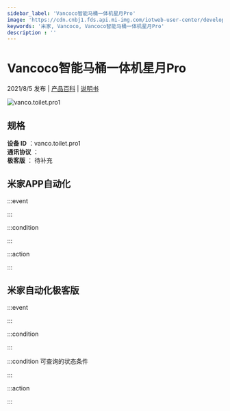 ```yaml
---
sidebar_label: 'Vancoco智能马桶一体机星月Pro'
image: 'https://cdn.cnbj1.fds.api.mi-img.com/iotweb-user-center/developer_1679048030236ScrXC8rX.png?GalaxyAccessKeyId=AKVGLQWBOVIRQ3XLEW&Expires=9223372036854775807&Signature=O8Q1ZNh2BtSgOvglPBK3EMV6KCM='
keywords: '米家, Vancoco, Vancoco智能马桶一体机星月Pro'
description : ''
---
```

# Vancoco智能马桶一体机星月Pro

2021/8/5 发布 | [产品百科](https://home.mi.com/webapp/content/baike/product/index.html?model=vanco.toilet.pro1/) | [说明书](https://home.mi.com/views/introduction.html?model=vanco.toilet.pro1&region=cn)

![vanco.toilet.pro1](https://cdn.cnbj1.fds.api.mi-img.com/iotweb-user-center/developer_1679048030236ScrXC8rX.png?GalaxyAccessKeyId=AKVGLQWBOVIRQ3XLEW&Expires=9223372036854775807&Signature=O8Q1ZNh2BtSgOvglPBK3EMV6KCM=)

## 规格  
> 
**设备 ID** ：vanco.toilet.pro1  
**通讯协议** ：  
**极客版**  ： 待补充 


## 米家APP自动化  

:::event  

:::

:::condition  

:::

:::action   

:::

## 米家自动化极客版  

:::event  

:::

:::condition  

:::

:::condition 可查询的状态条件  

:::

:::action  

:::

        
